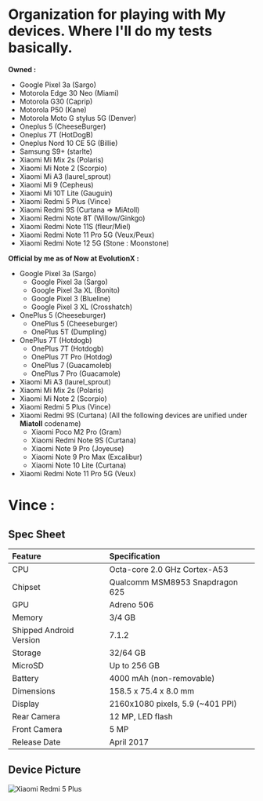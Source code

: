 # Organization for playing with My devices. Where I'll do my tests basically.

**Owned :**
- Google Pixel 3a (Sargo)
- Motorola Edge 30 Neo (Miami)
- Motorola G30 (Caprip)
- Motorola P50 (Kane)
- Motorola Moto G stylus 5G (Denver)
- Oneplus 5 (CheeseBurger)
- Oneplus 7T (HotDogB)
- Oneplus Nord 10 CE 5G (Billie)
- Samsung S9+ (starlte)
- Xiaomi Mi Mix 2s (Polaris)
- Xiaomi Mi Note 2 (Scorpio)
- Xiaomi Mi A3 (laurel_sprout)
- Xiaomi Mi 9 (Cepheus)
- Xiaomi Mi 10T Lite (Gauguin)
- Xiaomi Redmi 5 Plus (Vince)
- Xiaomi Redmi 9S (Curtana => MiAtoll)
- Xiaomi Redmi Note 8T (Willow/Ginkgo)
- Xiaomi Redmi Note 11S (fleur/Miel)
- Xiaomi Redmi Note 11 Pro 5G (Veux/Peux)
- Xiaomi Redmi Note 12 5G (Stone : Moonstone)

**Official by me as of Now at EvolutionX :** 
- Google Pixel 3a (Sargo)
  - Google Pixel 3a (Sargo)
  - Google Pixel 3a XL (Bonito)
  - Google Pixel 3 (Blueline)
  - Google Pixel 3 XL (Crosshatch)
- OnePlus 5 (Cheeseburger)
  - OnePlus 5 (Cheeseburger)
  - OnePlus 5T (Dumpling)
- OnePlus 7T (Hotdogb)
  - OnePlus 7T (Hotdogb)
  - OnePlus 7T Pro (Hotdog)
  - OnePlus 7 (Guacamoleb)
  - OnePlus 7 Pro (Guacamole)
- Xiaomi Mi A3 (laurel_sprout)
- Xiaomi Mi Mix 2s (Polaris)
- Xiaomi Mi Note 2 (Scorpio)
- Xiaomi Redmi 5 Plus (Vince)
- Xiaomi Redmi 9S (Curtana) (All the following devices are unified under **Miatoll** codename)
  - Xiaomi Poco M2 Pro (Gram)
  - Xiaomi Redmi Note 9S (Curtana)
  - Xiaomi Note 9 Pro (Joyeuse)
  - Xiaomi Note 9 Pro Max (Excalibur)
  - Xiaomi Note 10 Lite (Curtana)
- Xiaomi Redmi Note 11 Pro 5G (Veux)

# Vince :


## Spec Sheet

| Feature                 | Specification                     |
| :---------------------- | :-------------------------------- |
| CPU                     | Octa-core 2.0 GHz Cortex-A53      |
| Chipset                 | Qualcomm MSM8953 Snapdragon 625   |
| GPU                     | Adreno 506                        |
| Memory                  | 3/4 GB                            |
| Shipped Android Version | 7.1.2                             |
| Storage                 | 32/64 GB                          |
| MicroSD                 | Up to 256 GB                      |
| Battery                 | 4000 mAh (non-removable)          |
| Dimensions              | 158.5 x 75.4 x 8.0 mm             |
| Display                 | 2160x1080 pixels, 5.9 (~401 PPI)  |
| Rear Camera             | 12 MP, LED flash                  |
| Front Camera            | 5 MP                              |
| Release Date            | April 2017                        |

## Device Picture

![Xiaomi Redmi 5 Plus](https://i.imgur.com/2FYdLQK.jpg "Xiaomi Redmi 5 Plus")
